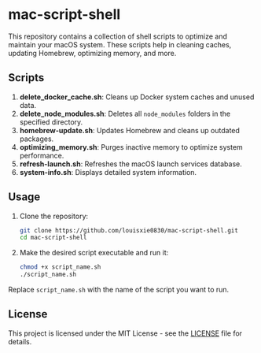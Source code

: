 # mac-script-shell

This repository contains a collection of shell scripts to optimize and maintain your macOS system. These scripts help in cleaning caches, updating Homebrew, optimizing memory, and more.

## Scripts

1. **delete_docker_cache.sh**: Cleans up Docker system caches and unused data.
2. **delete_node_modules.sh**: Deletes all `node_modules` folders in the specified directory.
3. **homebrew-update.sh**: Updates Homebrew and cleans up outdated packages.
4. **optimizing_memory.sh**: Purges inactive memory to optimize system performance.
5. **refresh-launch.sh**: Refreshes the macOS launch services database.
6. **system-info.sh**: Displays detailed system information.

## Usage

1. Clone the repository:
   ```sh
   git clone https://github.com/louisxie0830/mac-script-shell.git
   cd mac-script-shell
   ```

2. Make the desired script executable and run it:
   ```sh
   chmod +x script_name.sh
   ./script_name.sh
   ```

Replace `script_name.sh` with the name of the script you want to run.

## License

This project is licensed under the MIT License - see the [LICENSE](LICENSE) file for details.
